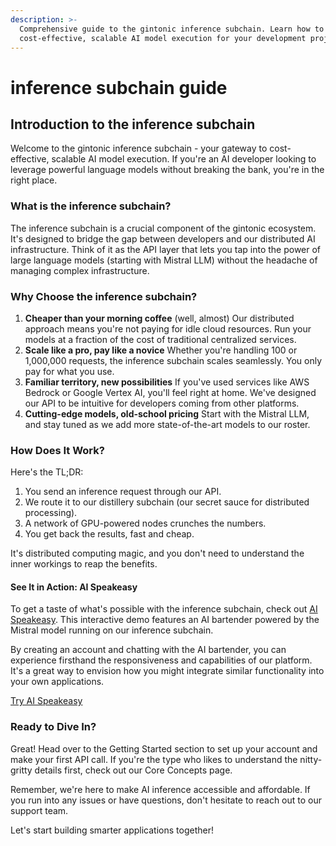 ```yaml
---
description: >-
  Comprehensive guide to the gintonic inference subchain. Learn how to leverage
  cost-effective, scalable AI model execution for your development projects.
---
```


# inference subchain guide

## Introduction to the inference subchain

Welcome to the gintonic inference subchain - your gateway to cost-effective, scalable AI model execution. If you're an AI developer looking to leverage powerful language models without breaking the bank, you're in the right place.

### What is the inference subchain?

The inference subchain is a crucial component of the gintonic ecosystem. It's designed to bridge the gap between developers and our distributed AI infrastructure. Think of it as the API layer that lets you tap into the power of large language models (starting with Mistral LLM) without the headache of managing complex infrastructure.

### Why Choose the inference subchain?

1. **Cheaper than your morning coffee** (well, almost) Our distributed approach means you're not paying for idle cloud resources. Run your models at a fraction of the cost of traditional centralized services.
2. **Scale like a pro, pay like a novice** Whether you're handling 100 or 1,000,000 requests, the inference subchain scales seamlessly. You only pay for what you use.
3. **Familiar territory, new possibilities** If you've used services like AWS Bedrock or Google Vertex AI, you'll feel right at home. We've designed our API to be intuitive for developers coming from other platforms.
4. **Cutting-edge models, old-school pricing** Start with the Mistral LLM, and stay tuned as we add more state-of-the-art models to our roster.

### How Does It Work?

Here's the TL;DR:

1. You send an inference request through our API.
2. We route it to our distillery subchain (our secret sauce for distributed processing).
3. A network of GPU-powered nodes crunches the numbers.
4. You get back the results, fast and cheap.

It's distributed computing magic, and you don't need to understand the inner workings to reap the benefits.

#### See It in Action: AI Speakeasy

To get a taste of what's possible with the inference subchain, check out [AI Speakeasy](https://aispeakeasy.com). This interactive demo features an AI bartender powered by the Mistral model running on our inference subchain.

By creating an account and chatting with the AI bartender, you can experience firsthand the responsiveness and capabilities of our platform. It's a great way to envision how you might integrate similar functionality into your own applications.

[Try AI Speakeasy](https://aispeakeasy.com)

### Ready to Dive In?

Great! Head over to the Getting Started section to set up your account and make your first API call. If you're the type who likes to understand the nitty-gritty details first, check out our Core Concepts page.

Remember, we're here to make AI inference accessible and affordable. If you run into any issues or have questions, don't hesitate to reach out to our support team.

Let's start building smarter applications together!
